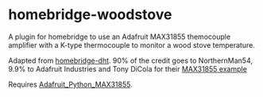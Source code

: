 # homebridge-woodstove
A plugin for homebridge to use an Adafruit MAX31855 themocouple amplifier with a K-type thermocouple to monitor a wood stove temperature.

Adapted from [homebridge-dht](https://github.com/NorthernMan54/homebridge-dht).
90% of the credit goes to NorthernMan54, 9.9% to Adafruit Industries and Tony DiCola for their [MAX31855 example](github.com/adafruit/Adafruit_Python_MAX31855/blob/master/examples/simpletest.py)

Requires [Adafruit_Python_MAX31855](https://github.com/adafruit/Adafruit_Python_MAX31855).
